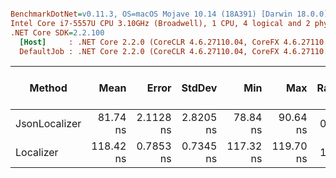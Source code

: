 ``` ini

BenchmarkDotNet=v0.11.3, OS=macOS Mojave 10.14 (18A391) [Darwin 18.0.0]
Intel Core i7-5557U CPU 3.10GHz (Broadwell), 1 CPU, 4 logical and 2 physical cores
.NET Core SDK=2.2.100
  [Host]     : .NET Core 2.2.0 (CoreCLR 4.6.27110.04, CoreFX 4.6.27110.04), 64bit RyuJIT  [AttachedDebugger]
  DefaultJob : .NET Core 2.2.0 (CoreCLR 4.6.27110.04, CoreFX 4.6.27110.04), 64bit RyuJIT


```
|        Method |      Mean |     Error |    StdDev |       Min |       Max | Ratio | RatioSD | Gen 0/1k Op | Gen 1/1k Op | Gen 2/1k Op | Allocated Memory/Op |
|-------------- |----------:|----------:|----------:|----------:|----------:|------:|--------:|------------:|------------:|------------:|--------------------:|
| JsonLocalizer |  81.74 ns | 2.1128 ns | 2.8205 ns |  78.84 ns |  90.64 ns |  0.70 |    0.03 |      0.0228 |           - |           - |                48 B |
|     Localizer | 118.42 ns | 0.7853 ns | 0.7345 ns | 117.32 ns | 119.70 ns |  1.00 |    0.00 |           - |           - |           - |                   - |
